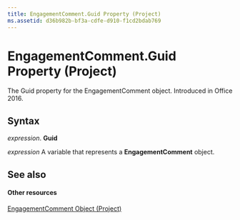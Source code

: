 ```yaml
---
title: EngagementComment.Guid Property (Project)
ms.assetid: d36b982b-bf3a-cdfe-d910-f1cd2bdab769
---
```



# EngagementComment.Guid Property (Project)

The Guid property for the EngagementComment object. Introduced in Office 2016.


## Syntax

 _expression_. **Guid**

 _expression_ A variable that represents a **EngagementComment** object.


## See also


#### Other resources


[EngagementComment Object (Project)](engagementcomment-object-project.md)

